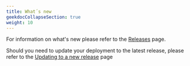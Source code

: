```yaml
---
title: What´s new
geekdocCollapseSection: true
weight: 10
---
```


For information on what's new please refer to the [Releases](https://github.com/Azure/azure-monitor-baseline-alerts/tags) page.

Should you need to update your deployment to the latest release, please refer to the [Updating to a new release](./Update_to_new_release.md) page
